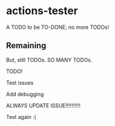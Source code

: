 # actions-tester

A TODO to be TO-DONE; no more TODOs!

## Remaining

But, still TODOs. SO MANY TODOs.

TODO!

Test issues

Add debugging

ALWAYS UPDATE ISSUE!!!!!!!!!!

Test again :(